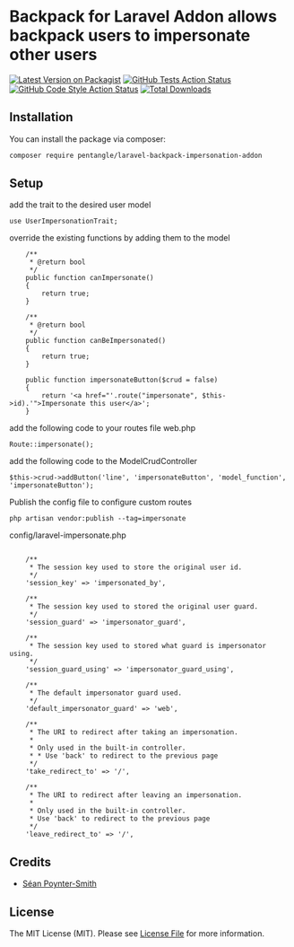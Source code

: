 # Backpack for Laravel Addon allows backpack users to impersonate other users

[![Latest Version on Packagist](https://img.shields.io/packagist/v/pentangle/laravel-backpack-impersonation-addon.svg?style=flat-square)](https://packagist.org/packages/pentangle/laravel-backpack-impersonation-addon)
[![GitHub Tests Action Status](https://img.shields.io/github/workflow/status/pentangle/laravel-backpack-impersonation-addon/run-tests?label=tests)](https://github.com/pentangle/laravel-backpack-impersonation-addon/actions?query=workflow%3ATests+branch%3Amaster)
[![GitHub Code Style Action Status](https://img.shields.io/github/workflow/status/pentangle/laravel-backpack-impersonation-addon/Check%20&%20fix%20styling?label=code%20style)](https://github.com/pentangle/laravel-backpack-impersonation-addon/actions?query=workflow%3A"Check+%26+fix+styling"+branch%3Amaster)
[![Total Downloads](https://img.shields.io/packagist/dt/pentangle/laravel-backpack-impersonation-addon.svg?style=flat-square)](https://packagist.org/packages/pentangle/laravel-backpack-impersonation-addon)



## Installation

You can install the package via composer:

```bash
composer require pentangle/laravel-backpack-impersonation-addon
```

## Setup

add the trait to the desired user model

````
use UserImpersonationTrait;
````

override the existing functions by adding them to the model

````
    /**
     * @return bool
     */
    public function canImpersonate()
    {
        return true;
    }

    /**
     * @return bool
     */
    public function canBeImpersonated()
    {
        return true;
    }

    public function impersonateButton($crud = false)
    {
        return '<a href="'.route("impersonate", $this->id).'">Impersonate this user</a>';
    }
````
add the following code to your routes file web.php

````
Route::impersonate();
````

add the following code to the ModelCrudController

````
$this->crud->addButton('line', 'impersonateButton', 'model_function', 'impersonateButton');
````

Publish the config file to configure custom routes
````
php artisan vendor:publish --tag=impersonate
````


config/laravel-impersonate.php

````

    /**
     * The session key used to store the original user id.
     */
    'session_key' => 'impersonated_by',

    /**
     * The session key used to stored the original user guard.
     */
    'session_guard' => 'impersonator_guard',

    /**
     * The session key used to stored what guard is impersonator using.
     */
    'session_guard_using' => 'impersonator_guard_using',

    /**
     * The default impersonator guard used.
     */
    'default_impersonator_guard' => 'web',

    /**
     * The URI to redirect after taking an impersonation.
     *
     * Only used in the built-in controller.
     * * Use 'back' to redirect to the previous page
     */
    'take_redirect_to' => '/',

    /**
     * The URI to redirect after leaving an impersonation.
     *
     * Only used in the built-in controller.
     * Use 'back' to redirect to the previous page
     */
    'leave_redirect_to' => '/',
````

[comment]: <> (## Testing)

[comment]: <> (```bash)

[comment]: <> (composer test)

[comment]: <> (```)

[comment]: <> (## Changelog)

[comment]: <> (Please see [CHANGELOG]&#40;CHANGELOG.md&#41; for more information on what has changed recently.)

[comment]: <> (## Contributing)

[comment]: <> (Please see [CONTRIBUTING]&#40;.github/CONTRIBUTING.md&#41; for details.)

[comment]: <> (## Security Vulnerabilities)

[comment]: <> (Please review [our security policy]&#40;../../security/policy&#41; on how to report security vulnerabilities.)

## Credits

- [Séan Poynter-Smith](https://github.com/Pentangle)

[comment]: <> (- [Spatie]&#40;../../contributors&#41;)
[comment]: <> (- [404]&#40;../../contributors&#41;)

## License

The MIT License (MIT). Please see [License File](LICENSE.md) for more information.
